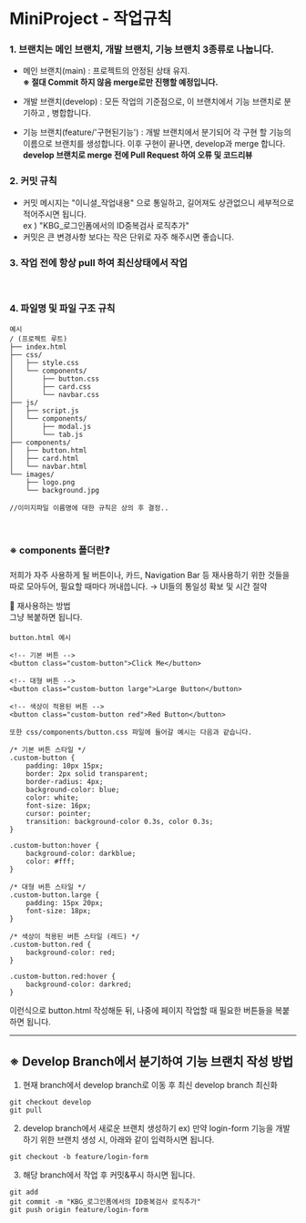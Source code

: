 # MiniProject - 작업규칙

### 1. 브랜치는 메인 브랜치, 개발 브랜치, 기능 브랜치 3종류로 나눕니다.
- 메인 브랜치(main) : 프로젝트의 안정된 상태 유지.<br><b> ※ 절대 Commit 하지 않음 merge로만 진행할 예정입니다. </b>
  
- 개발 브랜치(develop) : 모든 작업의 기준점으로, 이 브랜치에서 기능 브랜치로 분기하고 , 병합합니다.

- 기능 브랜치(feature/'구현된기능') : 개발 브랜치에서 분기되어 각 구현 할 기능의 이름으로 브랜치를 생성합니다. 이후 구현이 끝나면, develop과 merge 합니다. <b> develop 브랜치로 merge 전에 Pull Request 하여 오류 및 코드리뷰 </b>

### 2. 커밋 규칙
- 커밋 메시지는 "이니셜_작업내용" 으로 통일하고, 길어져도 상관없으니 세부적으로 적어주시면 됩니다. 
<br> ex ) "KBG_로그인폼에서의 ID중복검사 로직추가" 
- 커밋은 큰 변경사항 보다는 작은 단위로 자주 해주시면 좋습니다.

### 3. 작업 전에 항상 pull 하여 최신상태에서 작업
<br>

### 4. 파일명 및 파일 구조 규칙
```
예시
/ (프로젝트 루트)
├── index.html
├── css/
│   ├── style.css
│   └── components/
│       ├── button.css
│       ├── card.css
│       └── navbar.css
├── js/
│   ├── script.js
│   └── components/
│       ├── modal.js
│       └── tab.js
├── components/
│   ├── button.html
│   ├── card.html
│   └── navbar.html
└── images/
    ├── logo.png
    └── background.jpg

//이미지파일 이름명에 대한 규칙은 상의 후 결정..

```
<br>

### ※ components 폴더란❓ ###
저희가 자주 사용하게 될 버튼이나, 카드, Navigation Bar 등 재사용하기 위한 것들을 따로 모아두어, 필요할 때마다 꺼내씁니다. → UI들의 통일성 확보 및 시간 절약

📍 재사용하는 방법 <br>
그냥 복붙하면 됩니다. <br><br>
`button.html 예시`
```
<!-- 기본 버튼 -->
<button class="custom-button">Click Me</button>

<!-- 대형 버튼 -->
<button class="custom-button large">Large Button</button>

<!-- 색상이 적용된 버튼 -->
<button class="custom-button red">Red Button</button>
```

`또한 css/components/button.css 파일에 들어갈 예시는 다음과 같습니다.`
```
/* 기본 버튼 스타일 */
.custom-button {
    padding: 10px 15px;
    border: 2px solid transparent;
    border-radius: 4px;
    background-color: blue;
    color: white;
    font-size: 16px;
    cursor: pointer;
    transition: background-color 0.3s, color 0.3s;
}

.custom-button:hover {
    background-color: darkblue;
    color: #fff;
}

/* 대형 버튼 스타일 */
.custom-button.large {
    padding: 15px 20px;
    font-size: 18px;
}

/* 색상이 적용된 버튼 스타일 (레드) */
.custom-button.red {
    background-color: red;
}

.custom-button.red:hover {
    background-color: darkred;
}

```

이런식으로 button.html 작성해둔 뒤, 나중에 페이지 작업할 때 필요한 버튼들을 복붙하면 됩니다.

----

## ※ Develop Branch에서 분기하여 기능 브랜치 작성 방법

1. 현재 branch에서 develop branch로 이동 후 최신 develop branch 최신화
```
git checkout develop
git pull
```
2. develop branch에서 새로운 브랜치 생성하기
ex) 만약 login-form 기능을 개발하기 위한 브랜치 생성 시, 아래와 같이 입력하시면 됩니다.
```
git checkout -b feature/login-form
```

3. 해당 branch에서 작업 후 커밋&푸시 하시면 됩니다.
```
git add
git commit -m "KBG_로그인폼에서의 ID중복검사 로직추가"
git push origin feature/login-form
```
